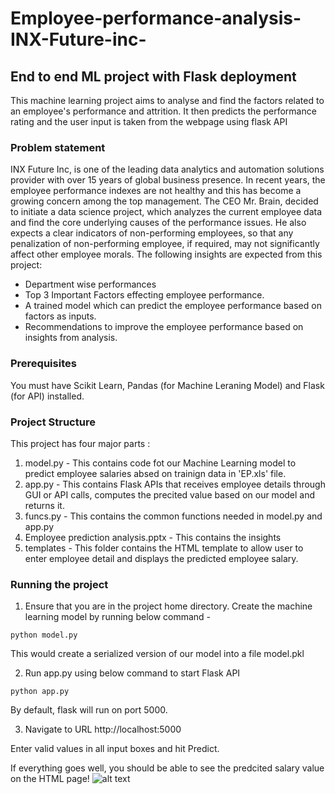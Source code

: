 # Employee-performance-analysis-INX-Future-inc-

## End to end ML project with Flask deployment
This machine learning project aims to analyse and find the factors related to an employee's performance and attrition. It then predicts the performance rating and the user input is taken from the webpage using flask API

### Problem statement 
INX Future Inc, is one of the leading data analytics and automation solutions provider with over 15 years of global business presence. In recent years, the employee performance indexes are not healthy and this has become a growing concern among the top management. The CEO Mr. Brain, decided to initiate a data science project, which analyzes the current employee data and find the core underlying causes of the performance issues. He also expects a clear indicators of non-performing employees, so that any penalization of non-performing employee, if required, may not significantly affect other employee morals.
The following insights are expected from this project:

- Department wise performances
- Top 3 Important Factors effecting employee performance.
- A trained model which can predict the employee performance based on factors as inputs.
- Recommendations to improve the employee performance based on insights from analysis.

### Prerequisites
You must have Scikit Learn, Pandas (for Machine Leraning Model) and Flask (for API) installed.

### Project Structure
This project has four major parts :
1. model.py - This contains code fot our Machine Learning model to predict employee salaries absed on trainign data in 'EP.xls' file.
2. app.py - This contains Flask APIs that receives employee details through GUI or API calls, computes the precited value based on our model and returns it.
3. funcs.py - This contains the common functions needed in model.py and app.py
4. Employee prediction analysis.pptx - This contains the insights
5. templates - This folder contains the HTML template to allow user to enter employee detail and displays the predicted employee salary.

### Running the project
1. Ensure that you are in the project home directory. Create the machine learning model by running below command -
```
python model.py
```
This would create a serialized version of our model into a file model.pkl

2. Run app.py using below command to start Flask API
```
python app.py
```
By default, flask will run on port 5000.

3. Navigate to URL http://localhost:5000

Enter valid values in all input boxes and hit Predict.

If everything goes well, you should  be able to see the predcited salary value on the HTML page!
![alt text](http://www.thepythonblog.com/wp-content/uploads/2019/02/Result.png)
